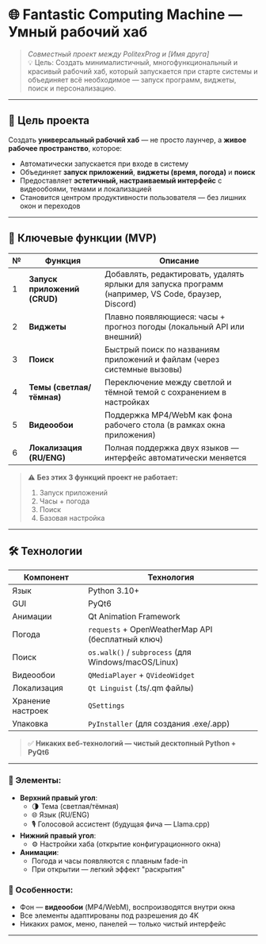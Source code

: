 # 🌐 Fantastic Computing Machine — Умный рабочий хаб

> *Совместный проект между PolitexProg и [Имя друга]*  
> 💡 Цель: Создать минималистичный, многофункциональный и красивый рабочий хаб, который запускается при старте системы и объединяет всё необходимое — запуск программ, виджеты, поиск и персонализацию.

---

## 🎯 Цель проекта

Создать **универсальный рабочий хаб** — не просто лаунчер, а **живое рабочее пространство**, которое:

- Автоматически запускается при входе в систему
- Объединяет **запуск приложений**, **виджеты (время, погода)** и **поиск**
- Предоставляет **эстетичный, настраиваемый интерфейс** с видеообоями, темами и локализацией
- Становится центром продуктивности пользователя — без лишних окон и переходов

---

## 🧩 Ключевые функции (MVP)

| № | Функция | Описание |
|---|---------|----------|
| 1 | **Запуск приложений (CRUD)** | Добавлять, редактировать, удалять ярлыки для запуска программ (например, VS Code, браузер, Discord) |
| 2 | **Виджеты** | Плавно появляющиеся: часы + прогноз погоды (локальный API или внешний) |
| 3 | **Поиск** | Быстрый поиск по названиям приложений и файлам (через системные вызовы) |
| 4 | **Темы (светлая/тёмная)** | Переключение между светлой и тёмной темой с сохранением в настройках |
| 5 | **Видеообои** | Поддержка MP4/WebM как фона рабочего стола (в рамках окна приложения) |
| 6 | **Локализация (RU/ENG)** | Полная поддержка двух языков — интерфейс автоматически меняется |

> ⚠️ **Без этих 3 функций проект не работает:**  
> 1. Запуск приложений  
> 2. Часы + погода  
> 3. Поиск
> 4. Базовая настройка


---

## 🛠️ Технологии

| Компонент | Технология |
|----------|------------|
| Язык | Python 3.10+ |
| GUI | PyQt6 |
| Анимации | Qt Animation Framework |
| Погода | `requests` + OpenWeatherMap API (бесплатный ключ) |
| Поиск | `os.walk()` / `subprocess` (для Windows/macOS/Linux) |
| Видеообои | `QMediaPlayer` + `QVideoWidget` |
| Локализация | `Qt Linguist` (.ts/.qm файлы) |
| Хранение настроек | `QSettings` |
| Упаковка | `PyInstaller` (для создания .exe/.app) |

> ✅ **Никаких веб-технологий — чистый десктопный Python + PyQt6**

---

### 🎨 Элементы:
- **Верхний правый угол**:  
  - 🌗 Тема (светлая/тёмная)  
  - 🌐 Язык (RU/ENG)  
  - 🎙️ Голосовой ассистент (будущая фича — Llama.cpp)
- **Нижний правый угол**:  
  - ⚙️ Настройки хаба (открытие конфигурационного окна)
- **Анимации**:  
  - Погода и часы появляются с плавным fade-in  
  - При открытии — легкий эффект "раскрытия"

### 🌈 Особенности:
- Фон — **видеообои** (MP4/WebM), воспроизводятся внутри окна
- Все элементы адаптированы под разрешения до 4K
- Никаких рамок, меню, панелей — только чистый интерфейс

---




